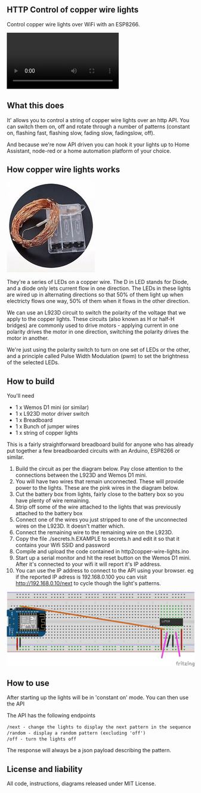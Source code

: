 HTTP Control of copper wire lights
----------------------------------

Control copper wire lights over WiFi with an ESP8266.

![Twinkling lights](./lighs.mov)

What this does
--------------

It' allows you to control a string of copper wire
lights over an http API. You can switch them on, off and rotate through a number of patterns 
(constant on, flashing fast, flashing slow, fading slow, fadingslow, off).

And because we're now API driven you can hook it your lights up to Home Assistant,
node-red or a home automation platform of your choice.


How copper wire lights works
----------------------------

![Copper wire lights](./copper-lights.jpg)

They're a series of LEDs on a copper wire. The D in LED stands for Diode, and a diode
only lets current flow in one direction. The LEDs in these lights are wired up in
alternating directions so that 50% of them light up when electricty flows one way,
50% of them when it flows in the other direction. 

We can use an L923D circuit to switch the polarity of the voltage that we apply to
the copper lights. These circuits (also known as H or half-H bridges) are 
commonly used to drive motors - applying current in one polarity drives the
motor in one direction, switching the polarity drives the motor in another.

We're just using the polarity switch to turn on one set of LEDs or the other,
and a principle called Pulse Width Modulation (pwm) to set the brightness of the
selected LEDs.


How to build
------------

You'll need
- 1 x Wemos D1 mini (or similar)
- 1 x L923D motor driver switch
- 1 x Breadboard
- 1 x Bunch of jumper wires
- 1 x string of copper lights

This is a fairly straightforward breadboard build for anyone who has already put
together a few breadboarded circuits with an Arduino, ESP8266 or similar.

1. Build the circuit as per the diagram below. Pay close attention to the connections
between the L923D and Wemos D1 mini.
2. You will have two wires that remain unconnected. These will provide power to
the lights. These are the pink wires in the diagram below.
3. Cut the battery box from lights, fairly close to the battery box so you have
plenty of wire remaining.
4. Strip off some of the wire attached to the lights that was previously attached
to the battery box
5. Connect one of the wires you just stripped to one of the unconnected wires
on the L923D. It doesn't matter which.
6. Connect the remaining wire to the remaining wire on the L923D.
7. Copy the file ./secrets.h.EXAMPLE to secrets.h and edit it so that it contains
your Wifi SSID and password
7. Compile and upload the code contained in http2copper-wire-lights.ino
8. Start up a serial monitor and hit the reset button on the Wemos D1 mini. After
it's connected to your wifi it will report it's IP address. 
9. You can use the IP address to connect to the API using your browser. eg if
the reported IP adress is 192.168.0.100 you can visit http://192.168.0.10/next
to cycle though the light's patterns.

![Circuit diagram](./http2copper-wire-lights.png)

How to use
----------

After starting up the lights will be in 'constant on' mode. You can then use the API

The API has the following endpoints

```
/next - change the lights to display the next pattern in the sequence
/random - display a random pattern (excluding 'off')
/off - turn the lights off
```

The response will always be a json payload describing the pattern.


License and liability
---------------------

All code, instructions, diagrams released under MIT License. 
